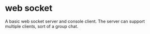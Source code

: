 # web socket

A basic web socket server and console client. The server can support multiple clients, sort of a group chat.
